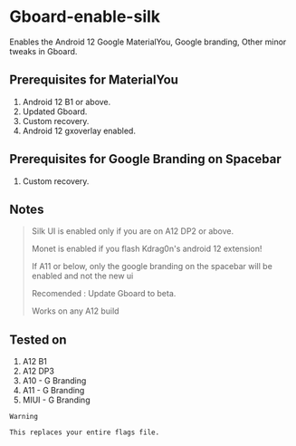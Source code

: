 # Gboard-enable-silk

Enables the Android 12 Google MaterialYou, Google branding, Other minor tweaks in Gboard.

## Prerequisites for MaterialYou
1. Android 12 B1 or above.
2. Updated Gboard.
3. Custom recovery.
4. Android 12 gxoverlay enabled.

## Prerequisites for Google Branding on Spacebar
1. Custom recovery.

## Notes
 > Silk UI is enabled only if you are on A12 DP2 or above.
 >  
 > Monet is enabled if you flash Kdrag0n's android 12 extension!
 > 
 > If A11 or below, only the google branding on the spacebar will be enabled and not the new ui
 > 
 > Recomended : Update Gboard to beta.
 > 
 > Works on any A12 build

## Tested on
1. A12 B1
2. A12 DP3
3. A10 - G Branding
4. A11 - G Branding
5. MIUI - G Branding


``` 
Warning

This replaces your entire flags file.
```
